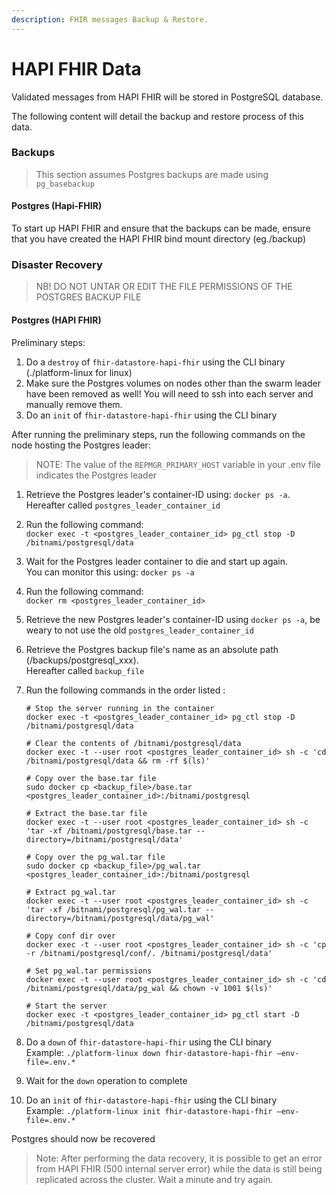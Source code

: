 ```yaml
---
description: FHIR messages Backup & Restore.
---
```


# HAPI FHIR Data

Validated messages from HAPI FHIR will  be stored in PostgreSQL database.

The following content will detail the backup and restore process of this data.

### Backups

> This section assumes Postgres backups are made using `pg_basebackup`

#### Postgres (Hapi-FHIR)

To start up HAPI FHIR and ensure that the backups can be made, ensure that you have created the HAPI FHIR bind mount directory (eg./backup)

### Disaster Recovery

> NB! DO NOT UNTAR OR EDIT THE FILE PERMISSIONS OF THE POSTGRES BACKUP FILE

#### Postgres (HAPI FHIR)

Preliminary steps:

1. Do a `destroy` of `fhir-datastore-hapi-fhir` using the CLI binary (./platform-linux for linux)
2. Make sure the Postgres volumes on nodes other than the swarm leader have been removed as well! You will need to ssh into each server and manually remove them.
3. Do an `init` of `fhir-datastore-hapi-fhir` using the CLI binary

After running the preliminary steps, run the following commands on the node hosting the Postgres leader:

> NOTE: The value of the `REPMGR_PRIMARY_HOST` variable in your .env file indicates the Postgres leader

1. Retrieve the Postgres leader's container-ID using: `docker ps -a`. \
   Hereafter called `postgres_leader_container_id`
2. Run the following command: \
   `docker exec -t <postgres_leader_container_id> pg_ctl stop -D /bitnami/postgresql/data`
3. Wait for the Postgres leader container to die and start up again. \
   You can monitor this using: `docker ps -a`
4. Run the following command: \
   &#x20;`docker rm <postgres_leader_container_id>`
5. Retrieve the new Postgres leader's container-ID using `docker ps -a`, be weary to not use the old `postgres_leader_container_id`
6. Retrieve the Postgres backup file's name as an absolute path (/backups/postgresql\_xxx).\
   Hereafter called `backup_file`
7.  Run the following commands in the order listed :

    ```
    # Stop the server running in the container
    docker exec -t <postgres_leader_container_id> pg_ctl stop -D /bitnami/postgresql/data

    # Clear the contents of /bitnami/postgresql/data
    docker exec -t --user root <postgres_leader_container_id> sh -c 'cd /bitnami/postgresql/data && rm -rf $(ls)'

    # Copy over the base.tar file
    sudo docker cp <backup_file>/base.tar <postgres_leader_container_id>:/bitnami/postgresql

    # Extract the base.tar file
    docker exec -t --user root <postgres_leader_container_id> sh -c 'tar -xf /bitnami/postgresql/base.tar --directory=/bitnami/postgresql/data'

    # Copy over the pg_wal.tar file
    sudo docker cp <backup_file>/pg_wal.tar <postgres_leader_container_id>:/bitnami/postgresql

    # Extract pg_wal.tar
    docker exec -t --user root <postgres_leader_container_id> sh -c 'tar -xf /bitnami/postgresql/pg_wal.tar --directory=/bitnami/postgresql/data/pg_wal'

    # Copy conf dir over
    docker exec -t --user root <postgres_leader_container_id> sh -c 'cp -r /bitnami/postgresql/conf/. /bitnami/postgresql/data'

    # Set pg_wal.tar permissions
    docker exec -t --user root <postgres_leader_container_id> sh -c 'cd /bitnami/postgresql/data/pg_wal && chown -v 1001 $(ls)'

    # Start the server
    docker exec -t <postgres_leader_container_id> pg_ctl start -D /bitnami/postgresql/data
    ```
8. Do a `down` of `fhir-datastore-hapi-fhir` using the CLI binary\
   Example: `./platform-linux down fhir-datastore-hapi-fhir –env-file=.env.*`
9. Wait for the `down` operation to complete
10. Do an `init` of `fhir-datastore-hapi-fhir` using the CLI binary\
    Example: `./platform-linux init fhir-datastore-hapi-fhir –env-file=.env.*`

Postgres should now be recovered

> Note: After performing the data recovery, it is possible to get an error from HAPI FHIR (500 internal server error) while the data is still being replicated across the cluster. Wait a minute and try again.
